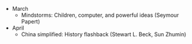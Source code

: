 
* March
    * Mindstorms: Children, computer, and powerful ideas (Seymour Papert)
* April
    * China simplified: History flashback (Stewart L. Beck, Sun Zhumin)
